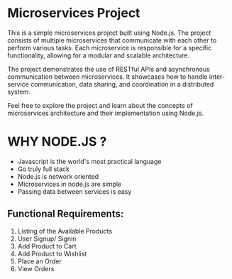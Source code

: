 # Microservices Project

This is a simple microservices project built using Node.js. The project consists of multiple microservices that communicate with each other to perform various tasks. Each microservice is responsible for a specific functionality, allowing for a modular and scalable architecture.

The project demonstrates the use of RESTful APIs and asynchronous communication between microservices. It showcases how to handle inter-service communication, data sharing, and coordination in a distributed system.

Feel free to explore the project and learn about the concepts of microservices architecture and their implementation using Node.js.


# WHY NODE.JS ?

- Javascript is the world's most practical language 
- Go truly full stack
- Node.js is network oriented
- Microservices in node.js are simple
- Passing data between services is easy

## Functional Requirements:
1. Listing of the Available Products
2. User Signup/ Signin
3. Add Product to Cart
4. Add Product to Wishlist
5. Place an Order
6. View Orders
